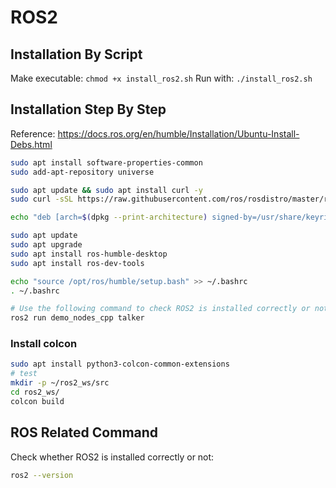# ROS2

## Installation By Script
Make executable:
`chmod +x install_ros2.sh`
Run with:
`./install_ros2.sh`

## Installation Step By Step
Reference: https://docs.ros.org/en/humble/Installation/Ubuntu-Install-Debs.html
```sh
sudo apt install software-properties-common
sudo add-apt-repository universe

sudo apt update && sudo apt install curl -y
sudo curl -sSL https://raw.githubusercontent.com/ros/rosdistro/master/ros.key -o /usr/share/keyrings/ros-archive-keyring.gpg

echo "deb [arch=$(dpkg --print-architecture) signed-by=/usr/share/keyrings/ros-archive-keyring.gpg] http://packages.ros.org/ros2/ubuntu $(. /etc/os-release && echo $UBUNTU_CODENAME) main" | sudo tee /etc/apt/sources.list.d/ros2.list > /dev/null

sudo apt update
sudo apt upgrade
sudo apt install ros-humble-desktop
sudo apt install ros-dev-tools

echo "source /opt/ros/humble/setup.bash" >> ~/.bashrc
. ~/.bashrc

# Use the following command to check ROS2 is installed correctly or not
ros2 run demo_nodes_cpp talker
```

### Install colcon
```sh
sudo apt install python3-colcon-common-extensions
# test
mkdir -p ~/ros2_ws/src
cd ros2_ws/
colcon build
```

## ROS Related Command
Check whether ROS2 is installed correctly or not:
```sh
ros2 --version
```
